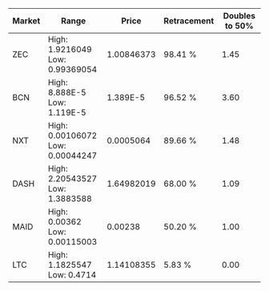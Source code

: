 | Market | Range | Price| Retracement | Doubles to 50% |
| --- | --- | --- | --- | --- |
| ZEC | High: 1.9216049<br />Low: 0.99369054 | 1.00846373 | 98.41 % | 1.45 |
| BCN | High: 8.888E-5<br />Low: 1.119E-5 | 1.389E-5 | 96.52 % | 3.60 |
| NXT | High: 0.00106072<br />Low: 0.00044247 | 0.0005064 | 89.66 % | 1.48 |
| DASH | High: 2.20543527<br />Low: 1.3883588 | 1.64982019 | 68.00 % | 1.09 |
| MAID | High: 0.00362<br />Low: 0.00115003 | 0.00238 | 50.20 % | 1.00 |
| LTC | High: 1.1825547<br />Low: 0.4714 | 1.14108355 | 5.83 % | 0.00 |
